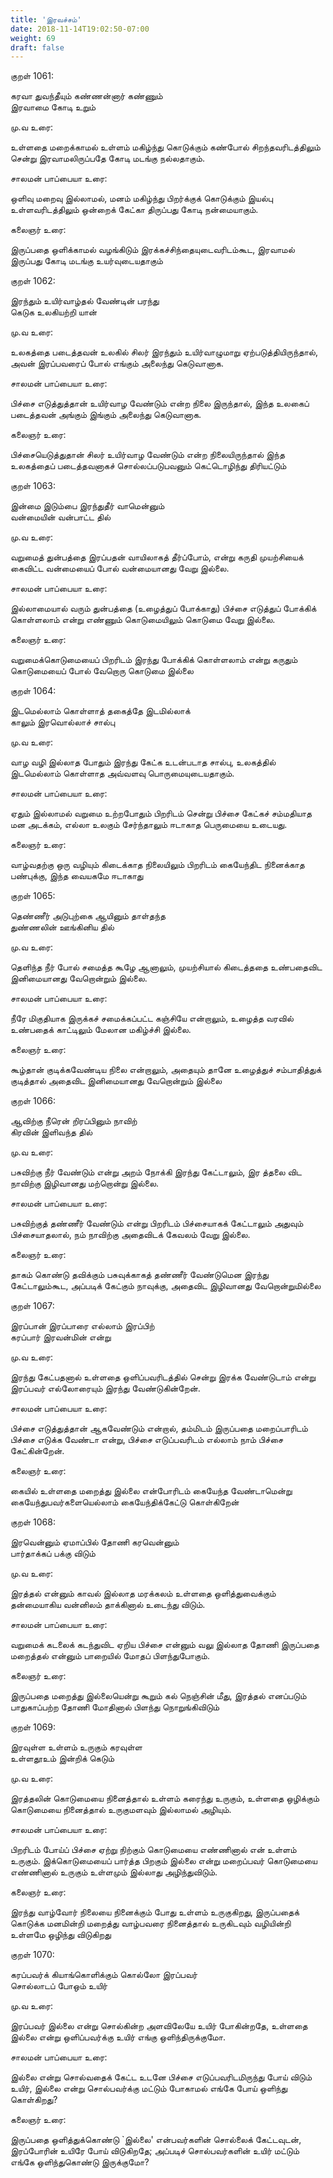 ```yaml
---
title: 'இரவச்சம்'
date: 2018-11-14T19:02:50-07:00
weight: 69
draft: false
---
```



குறள்  1061:

கரவா துவந்தீயும் கண்ணன்னார் கண்ணும்  
இரவாமை கோடி உறும்

மு.வ உரை:

உள்ளதை மறைக்காமல் உள்ளம் மகிழ்ந்து கொடுக்கும் கண்போல் சிறந்தவரிடத்திலும் சென்று இரவாமலிருப்பதே கோடி மடங்கு நல்லதாகும்.

சாலமன் பாப்பையா உரை:

ஒளிவு மறைவு இல்லாமல், மனம் மகிழ்ந்து பிறர்க்குக் கொடுக்கும் இயல்பு உள்ளவரிடத்திலும் ஒன்றைக் கேட்கா திருப்பது கோடி நன்மையாகும்.

கலைஞர் உரை:

இருப்பதை ஒளிக்காமல் வழங்கிடும் இரக்கச்சிந்தையுடைவரிடம்கூட, இரவாமல் இருப்பது கோடி மடங்கு உயர்வுடையதாகும்

குறள்  1062:

இரந்தும் உயிர்வாழ்தல் வேண்டின் பரந்து  
கெடுக உலகியற்றி யான்

மு.வ உரை:

உலகத்தை படைத்தவன் உலகில் சிலர் இரந்தும் உயிர்வாழுமாறு ஏற்படுத்தியிருந்தால், அவன் இரப்பவரைப் போல் எங்கும் அலைந்து கெடுவானாக.

சாலமன் பாப்பையா உரை:

பிச்சை எடுத்துத்தான் உயிர்வாழ வேண்டும் என்ற நிலை இருந்தால், இந்த உலகைப் படைத்தவன் அங்கும் இங்கும் அலைந்து கெடுவானாக.

கலைஞர் உரை:

பிச்சையெடுத்துதான் சிலர் உயிர்வாழ வேண்டும் என்ற நிலையிருந்தால் இந்த உலகத்தைப் படைத்தவனாகச் சொல்லப்படுபவனும் கெட்டொழிந்து திரியட்டும்

குறள்  1063:

இன்மை இடும்பை இரந்துதீர் வாமென்னும்  
வன்மையின் வன்பாட்ட தில்

மு.வ உரை:

வறுமைத் துன்பத்தை இரப்பதன் வாயிலாகத் தீர்ப்போம், என்று கருதி முயற்சியைக் கைவிட்ட வன்மையைப் போல் வன்மையானது வேறு இல்லை.

சாலமன் பாப்பையா உரை:

இல்லாமையால் வரும் துன்பத்தை (உழைத்துப் போக்காது) பிச்சை எடுத்துப் போக்கிக் கொள்ளலாம் என்று எண்ணும் கொடுமையிலும் கொடுமை வேறு இல்லை.

கலைஞர் உரை:

வறுமைக்கொடுமையைப் பிறரிடம் இரந்து போக்கிக் கொள்ளலாம் என்று கருதும் கொடுமையைப் போல் வேறொரு கொடுமை இல்லை

குறள்  1064:

இடமெல்லாம் கொள்ளாத் தகைத்தே இடமில்லாக்  
காலும் இரவொல்லாச் சால்பு

மு.வ உரை:

வாழ வழி இல்லாத போதும் இரந்து கேட்க உடன்படாத சால்பு, உலகத்தில் இடமெல்லாம் கொள்ளாத அவ்வளவு பொருமையுடையதாகும்.

சாலமன் பாப்பையா உரை:

ஏதும் இல்லாமல் வறுமை உற்றபோதும் பிறரிடம் சென்று பிச்சை கேட்கச் சம்மதியாத மன அடக்கம், எல்லா உலகும் சேர்ந்தாலும் ஈடாகாத பெருமையை உடையது.

கலைஞர் உரை:

வாழ்வதற்கு ஒரு வழியும் கிடைக்காத நிலையிலும் பிறரிடம் கையேந்திட நினைக்காத பண்புக்கு, இந்த வையகமே ஈடாகாது

குறள்  1065:

தெண்ணீர் அடுபுற்கை ஆயினும் தாள்தந்த  
துண்ணலின் ஊங்கினிய தில்

மு.வ உரை:

தெளிந்த நீர் போல் சமைத்த கூழே ஆனாலும், முயற்சியால் கிடைத்ததை உண்பதைவிட இனிமையானது வேறொன்றும் இல்லை.

சாலமன் பாப்பையா உரை:

நீரே மிகுதியாக இருக்கச் சமைக்கப்பட்ட கஞ்சியே என்றாலும், உழைத்த வரவில் உண்பதைக் காட்டிலும் மேலான மகிழ்ச்சி இல்லை.

கலைஞர் உரை:

கூழ்தான் குடிக்கவேண்டிய நிலை என்றாலும், அதையும் தானே உழைத்துச் சம்பாதித்துக் குடித்தால் அதைவிட இனிமையானது வேறொன்றும் இல்லை

குறள்  1066:

ஆவிற்கு நீரென் றிரப்பினும் நாவிற்  
கிரவின் இளிவந்த தில்

மு.வ உரை:

பசுவிற்கு நீர் வேண்டும் என்று அறம் நோக்கி இரந்து கேட்டாலும், இர த்தலை விட நாவிற்கு இழிவானது மற்றொன்று இல்லை.

சாலமன் பாப்பையா உரை:

பசுவிற்குத் தண்ணீர் வேண்டும் என்று பிறரிடம் பிச்சையாகக் கேட்டாலும் அதுவும் பிச்சையாதலால், நம் நாவிற்கு அதைவிடக் கேவலம் வேறு இல்லை.

கலைஞர் உரை:

தாகம் கொண்டு தவிக்கும் பசுவுக்காகத் தண்ணீர் வேண்டுமென இரந்து கேட்டாலும்கூட, அப்படிக் கேட்கும் நாவுக்கு, அதைவிட இழிவானது வேறொன்றுமில்லை

குறள்  1067:

இரப்பான் இரப்பாரை எல்லாம் இரப்பிற்  
கரப்பார் இரவன்மின் என்று

மு.வ உரை:

இரந்து கேட்பதனால் உள்ளதை ஒளிப்பவரிடத்தில் சென்று இரக்க வேண்டுடாம் என்று இரப்பவர் எல்லோரையும் இரந்து வேண்டுகின்றேன்.

சாலமன் பாப்பையா உரை:

பிச்சை எடுத்துத்தான் ஆகவேண்டும் என்றால், தம்மிடம் இருப்பதை மறைப்பாரிடம் பிச்சை எடுக்க வேண்டா என்று, பிச்சை எடுப்பவரிடம் எல்லாம் நாம் பிச்சை கேட்கின்றேன்.

கலைஞர் உரை:

கையில் உள்ளதை மறைத்து இல்லை என்போரிடம் கையேந்த வேண்டாமென்று கையேந்துபவர்களையெல்லாம் கையேந்திக்கேட்டு கொள்கிறேன்

குறள்  1068:

இரவென்னும் ஏமாப்பில் தோணி கரவென்னும்  
பார்தாக்கப் பக்கு விடும்

மு.வ உரை:

இரத்தல் என்னும் காவல் இல்லாத மரக்கலம் உள்ளதை ஒளித்துவைக்கும் தன்மையாகிய வன்னிலம் தாக்கினால் உடைந்து விடும்.

சாலமன் பாப்பையா உரை:

வறுமைக் கடலைக் கடந்துவிட ஏறிய பிச்சை என்னும் வலு இல்லாத தோணி இருப்பதை மறைத்தல் என்னும் பாறையில் மோதப் பிளந்துபோகும்.

கலைஞர் உரை:

இருப்பதை மறைத்து இல்லையென்று கூறும் கல் நெஞ்சின் மீது, இரத்தல் எனப்படும் பாதுகாப்பற்ற தோணி மோதினால் பிளந்து நொறுங்கிவிடும்

குறள்  1069:

இரவுள்ள உள்ளம் உருகும் கரவுள்ள  
உள்ளதூஉம் இன்றிக் கெடும்

மு.வ உரை:

இரத்தலின் கொடுமையை நினைத்தால் உள்ளம் கரைந்து உருகும், உள்ளதை ஒழிக்கும் கொடுமையை நினைத்தால் உருகுமளவும் இல்லாமல் அழியும்.

சாலமன் பாப்பையா உரை:

பிறரிடம் போய்ப் பிச்சை ஏற்று நிற்கும் கொடுமையை எண்ணினால் என் உள்ளம் உருகும். இக்கொடுமையைப் பார்த்த பிறகும் இல்லை என்று மறைப்பவர் கொடுமையை எண்ணினால் உருகும் உள்ளமும் இல்லாது அழிந்துவிடும்.

கலைஞர் உரை:

இரந்து வாழ்வோர் நிலையை நினைக்கும் போது உள்ளம் உருகுகிறது, இருப்பதைக் கொடுக்க மனமின்றி மறைத்து வாழ்பவரை நினைத்தால் உருகிடவும் வழியின்றி உள்ளமே ஒழிந்து விடுகிறது

குறள்  1070:

கரப்பவர்க் கியாங்கொளிக்கும் கொல்லோ இரப்பவர்  
சொல்லாடப் போஒம் உயிர்

மு.வ உரை:

இரப்பவர் இல்லை என்று சொல்கின்ற அளவிலேயே உயிர் போகின்றதே, உள்ளதை இல்லை என்று ஒளிப்பவர்க்கு உயிர் எங்கு ஒளிந்திருக்குமோ.

சாலமன் பாப்பையா உரை:

இல்லை என்று சொல்வதைக் கேட்ட உடனே பிச்சை எடுப்பவரிடமிருந்து போய் விடும் உயிர், இல்லை என்று சொல்பவர்க்கு மட்டும் போகாமல் எங்கே போய் ஒளிந்து கொள்கிறது?

கலைஞர் உரை:

இருப்பதை ஒளித்துக்கொண்டு `இல்லை' என்பவர்களின் சொல்லைக் கேட்டவுடன், இரப்போரின் உயிரே போய் விடுகிறதே; அப்படிச் சொல்பவர்களின் உயிர் மட்டும் எங்கே ஒளிந்துகொண்டு இருக்குமோ?